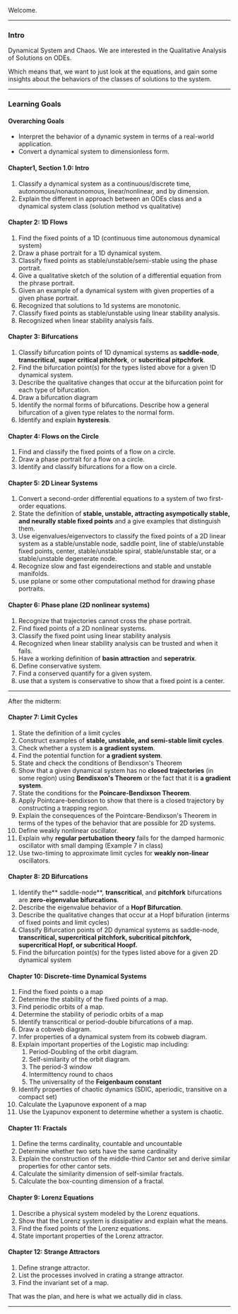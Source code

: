 Welcome.

---
### Intro
Dynamical System and Chaos. 
We are interested in the Qualitative Analysis of Solutions on ODEs. 

Which means that, we want to just look at the equations, and gain some insights about the behaviors of the classes of solutions to the system. 

---
### Learning Goals 
#### Overarching Goals 
* Interpret the behavior of a dynamic system in terms of a real-world application. 
* Convert a dynamical system to dimensionless form. 

#### Chapter1, Section 1.0: Intro
1. Classify a dynamical system as a continuous/discrete time, autonomous/nonautonomous, linear/nonlinear, and by dimension. 
2. Explain the different in approach between an ODEs class and a dynamical system class (solution method vs qualitative)

#### Chapter 2: 1D Flows 
1. Find the fixed points of a 1D (continuous time autonomous dynamical system)
2. Draw a phase portrait for a 1D dynamical system. 
3. Classify fixed points as stable/unstable/semi-stable using the phase portrait. 
4. Give a qualitative sketch of the solution of a differential equation from the phrase portrait. 
5. Given an example of a dynamical system with given properties of a given phase portrait. 
6. Recognized that solutions to 1d systems are monotonic. 
7. Classify fixed points as stable/unstable using linear stability analysis. 
8. Recognized when linear stability analysis fails. 

#### Chapter 3: Bifurcations
1. Classify bifurcation points of 1D dynamical systems as **saddle-node**, **transcritical**, **super critical pitchfork**, or **subcritical pitpchfork**. 
2. Find the bifurcation point(s) for the types listed above for a given !D dynamical system. 
3. Describe the qualitative changes that occur at the bifurcation point for each type of bifurcation. 
4. Draw a bifurcation diagram 
5. Identify the normal forms of bifurcations. Describe how a general bifurcation of a given type relates to the normal form. 
6. Identify and explain **hysteresis**. 


#### Chapter 4: Flows on the Circle 
1. Find and classify the fixed points of a flow on a circle. 
2. Draw a phase portrait for a flow on a circle. 
3. Identify and classify bifurcations for a flow on a circle. 

#### Chapter 5: 2D Linear Systems
1. Convert a second-order differential equations to a system of two first-order equations. 
2. State the definition of **stable, unstable, attracting asympotically stable, and neurally stable fixed points** and a give examples that distinguish them. 
3. Use eigenvalues/eigenvectors to classify the fixed points of a 2D linear system as a stable/unstable node, saddle point, line of stable/unstable fixed points, center, stable/unstable spiral, stable/unstable star, or a stable/unstable degenerate node. 
4. Recognize slow and fast eigendeirections and stable and unstable manifolds. 
5. use pplane or some other computational method for drawing phase portraits. 

#### Chapter 6: Phase plane (2D nonlinear systems)
1. Recognize that trajectories cannot cross the phase portrait. 
2. Find fixed points of a 2D nonlinear systems. 
3. Classify the fixed point using linear stability analysis
4. Recognized when linear stability analysis can be trusted and when it fails. 
5. Have a working definition of **basin attraction** and **seperatrix**. 
6. Define conservative system. 
7. Find a conserved quantify for a given system. 
8. use that a system is conservative to show that a fixed point is a center. 

---
After the midterm: 

#### Chapter 7: Limit Cycles
1. State the definition of a limit cycles
2. Construct examples of **stable, unstable, and semi-stable limit cycles**. 
3. Check whether a system is **a gradient system**. 
4. Find the potential function for **a gradient system**. 
5. State and check the conditions of Bendixson's Theorem
6. Show that a given dynamical system has no **closed trajectories** (in some region) using **Bendisxon's Theorem** or the fact that it is **a gradient system**. 
7. State the conditions for the **Poincare-Bendixson Theorem**. 
8. Apply Pointcare-bendixson to show that there is a closed trajectory by constructing a trapping region. 
9. Explain the consequences of the Pointcare-Bendixson's Theorem in terms of the types of the behavior that are possible for 2D systems. 
10. Define weakly nonlinear oscillator. 
11. Explain why **regular pertubation theory** fails for the damped harmonic oscillator with small damping (Example 7 in class)
12. Use two-timing to approximate limit cycles for **weakly non-linear** oscillators. 

#### Chapter 8: 2D Bifurcations 
1. Identify the** saddle-node**, **transcritical**, and **pitchfork** bifurcations are **zero-eigenvalue bifurcations**. 
2. Describe the eigenvalue behavior of a **Hopf Bifurcation**. 
3. Describe the qualitative changes that occur at a Hopf bifuration (interms of fixed points and limit cycles)
4. Classify Bifurcation points of 2D dynamical systems as saddle-node, **transcritical, supercritical pitchfork, subcritical pitchfork, supercritical Hopf, or subcritical Hoopf.** 
5. Find the bifurcation point(s) for the types listed above for a given 2D dynamical system 

#### Chapter 10: Discrete-time Dynamical Systems
1. Find the fixed points o a map
2. Determine the stability of the fixed points of a map. 
3. Find periodic orbits of a map. 
4. Determine the stability of periodic orbits of a map 
5. Identify transcritical or period-double bifurcations of a map. 
6. Draw a cobweb diagram. 
7. Infer properties of a dynamical system from its cobweb diagram. 
8. Explain important properties of the Logistic map including: 
	1. Period-Doubling of the orbit diagram. 
	2. Self-similarity of the orbit diagram. 
	3. The period-3 window
	4. Intermittency round to chaos 
	5. The universality of the **Feigenbaum constant**
9. Identify properties of chaotic dynamics (SDIC, aperiodic, transitive on a compact set)
10. Calculate the Lyapunove exponent of a map 
11. Use the Lyapunov exponent to determine whether a system is chaotic. 

#### Chapter 11: Fractals
1. Define the terms cardinality, countable and uncountable 
2. Determine whether two sets have the same cardinality
3. Explain the construction of the middle-third Cantor set and derive similar properties for other cantor sets. 
4. Calculate the similarity dimension of self-similar fractals. 
5. Calculate the box-counting dimension of a fractal. 

#### Chapter 9: Lorenz Equations 
1. Describe a physical system modeled by the Lorenz equations. 
2. Show that the Lorenz system is dissipatiev and explain what the means. 
3. Find the fixed points of the Lorenz equations. 
4. State important properties of the Lorenz attractor. 

#### Chapter 12: Strange Attractors
1. Define strange attractor. 
2. List the processes involved in crating a strange attractor. 
3. Find the invariant set of a map. 


That was the plan, and here is what we actually did in class. 

---